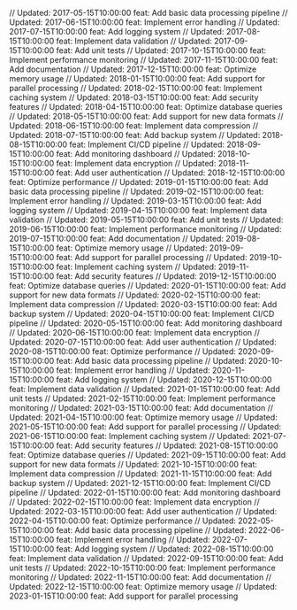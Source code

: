 // Updated: 2017-05-15T10:00:00
feat: Add basic data processing pipeline
// Updated: 2017-06-15T10:00:00
feat: Implement error handling
// Updated: 2017-07-15T10:00:00
feat: Add logging system
// Updated: 2017-08-15T10:00:00
feat: Implement data validation
// Updated: 2017-09-15T10:00:00
feat: Add unit tests
// Updated: 2017-10-15T10:00:00
feat: Implement performance monitoring
// Updated: 2017-11-15T10:00:00
feat: Add documentation
// Updated: 2017-12-15T10:00:00
feat: Optimize memory usage
// Updated: 2018-01-15T10:00:00
feat: Add support for parallel processing
// Updated: 2018-02-15T10:00:00
feat: Implement caching system
// Updated: 2018-03-15T10:00:00
feat: Add security features
// Updated: 2018-04-15T10:00:00
feat: Optimize database queries
// Updated: 2018-05-15T10:00:00
feat: Add support for new data formats
// Updated: 2018-06-15T10:00:00
feat: Implement data compression
// Updated: 2018-07-15T10:00:00
feat: Add backup system
// Updated: 2018-08-15T10:00:00
feat: Implement CI/CD pipeline
// Updated: 2018-09-15T10:00:00
feat: Add monitoring dashboard
// Updated: 2018-10-15T10:00:00
feat: Implement data encryption
// Updated: 2018-11-15T10:00:00
feat: Add user authentication
// Updated: 2018-12-15T10:00:00
feat: Optimize performance
// Updated: 2019-01-15T10:00:00
feat: Add basic data processing pipeline
// Updated: 2019-02-15T10:00:00
feat: Implement error handling
// Updated: 2019-03-15T10:00:00
feat: Add logging system
// Updated: 2019-04-15T10:00:00
feat: Implement data validation
// Updated: 2019-05-15T10:00:00
feat: Add unit tests
// Updated: 2019-06-15T10:00:00
feat: Implement performance monitoring
// Updated: 2019-07-15T10:00:00
feat: Add documentation
// Updated: 2019-08-15T10:00:00
feat: Optimize memory usage
// Updated: 2019-09-15T10:00:00
feat: Add support for parallel processing
// Updated: 2019-10-15T10:00:00
feat: Implement caching system
// Updated: 2019-11-15T10:00:00
feat: Add security features
// Updated: 2019-12-15T10:00:00
feat: Optimize database queries
// Updated: 2020-01-15T10:00:00
feat: Add support for new data formats
// Updated: 2020-02-15T10:00:00
feat: Implement data compression
// Updated: 2020-03-15T10:00:00
feat: Add backup system
// Updated: 2020-04-15T10:00:00
feat: Implement CI/CD pipeline
// Updated: 2020-05-15T10:00:00
feat: Add monitoring dashboard
// Updated: 2020-06-15T10:00:00
feat: Implement data encryption
// Updated: 2020-07-15T10:00:00
feat: Add user authentication
// Updated: 2020-08-15T10:00:00
feat: Optimize performance
// Updated: 2020-09-15T10:00:00
feat: Add basic data processing pipeline
// Updated: 2020-10-15T10:00:00
feat: Implement error handling
// Updated: 2020-11-15T10:00:00
feat: Add logging system
// Updated: 2020-12-15T10:00:00
feat: Implement data validation
// Updated: 2021-01-15T10:00:00
feat: Add unit tests
// Updated: 2021-02-15T10:00:00
feat: Implement performance monitoring
// Updated: 2021-03-15T10:00:00
feat: Add documentation
// Updated: 2021-04-15T10:00:00
feat: Optimize memory usage
// Updated: 2021-05-15T10:00:00
feat: Add support for parallel processing
// Updated: 2021-06-15T10:00:00
feat: Implement caching system
// Updated: 2021-07-15T10:00:00
feat: Add security features
// Updated: 2021-08-15T10:00:00
feat: Optimize database queries
// Updated: 2021-09-15T10:00:00
feat: Add support for new data formats
// Updated: 2021-10-15T10:00:00
feat: Implement data compression
// Updated: 2021-11-15T10:00:00
feat: Add backup system
// Updated: 2021-12-15T10:00:00
feat: Implement CI/CD pipeline
// Updated: 2022-01-15T10:00:00
feat: Add monitoring dashboard
// Updated: 2022-02-15T10:00:00
feat: Implement data encryption
// Updated: 2022-03-15T10:00:00
feat: Add user authentication
// Updated: 2022-04-15T10:00:00
feat: Optimize performance
// Updated: 2022-05-15T10:00:00
feat: Add basic data processing pipeline
// Updated: 2022-06-15T10:00:00
feat: Implement error handling
// Updated: 2022-07-15T10:00:00
feat: Add logging system
// Updated: 2022-08-15T10:00:00
feat: Implement data validation
// Updated: 2022-09-15T10:00:00
feat: Add unit tests
// Updated: 2022-10-15T10:00:00
feat: Implement performance monitoring
// Updated: 2022-11-15T10:00:00
feat: Add documentation
// Updated: 2022-12-15T10:00:00
feat: Optimize memory usage
// Updated: 2023-01-15T10:00:00
feat: Add support for parallel processing
